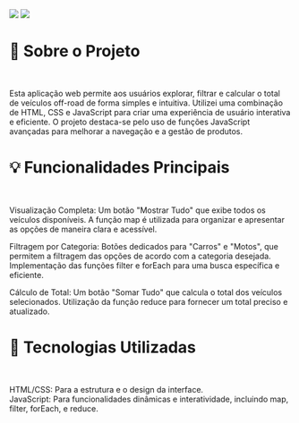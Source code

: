 <img src="https://media.discordapp.net/attachments/1225612992201363552/1285042982038409459/trailx-1.PNG?ex=66e8d509&is=66e78389&hm=afa2e368408884b7cf489d450c0121e3164b47a0e09521f60e77108bc946b575&=&format=webp&quality=lossless&width=889&height=417"/>
<img src="https://media.discordapp.net/attachments/1225612992201363552/1285042982424416286/trailx-2.PNG?ex=66e8d509&is=66e78389&hm=3a47aa3ffa404a15352474bf0ca081eaf4fecf79c61ba10da993c87b00e954bb&=&format=webp&quality=lossless&width=872&height=417" />



<h1 font-weight="900">🚀 Sobre o Projeto</h1>
<br>
<p font-size="25px">Esta aplicação web permite aos usuários explorar, filtrar e calcular o total de veículos off-road de forma simples e intuitiva. Utilizei uma combinação de HTML, CSS e JavaScript para criar uma experiência de usuário interativa e eficiente. O projeto destaca-se pelo uso de funções JavaScript avançadas para melhorar a navegação e a gestão de produtos.
</p>
<h1 font-weight="900">💡 Funcionalidades Principais</h1>
<br>
<p font-size="25px">Visualização Completa: Um botão "Mostrar Tudo" que exibe todos os veículos disponíveis. A função map é utilizada para organizar e apresentar as opções de maneira clara e acessível.

Filtragem por Categoria: Botões dedicados para "Carros" e "Motos", que permitem a filtragem das opções de acordo com a categoria desejada. Implementação das funções filter e forEach para uma busca específica e eficiente.

Cálculo de Total: Um botão "Somar Tudo" que calcula o total dos veículos selecionados. Utilização da função reduce para fornecer um total preciso e atualizado.</p>

<h1 font-weight="900">🔧 Tecnologias Utilizadas</h1>
<br>
<p font-size="25px">HTML/CSS: Para a estrutura e o design da interface.<br>
JavaScript: Para funcionalidades dinâmicas e interatividade, incluindo map, filter, forEach, e reduce.</p>
